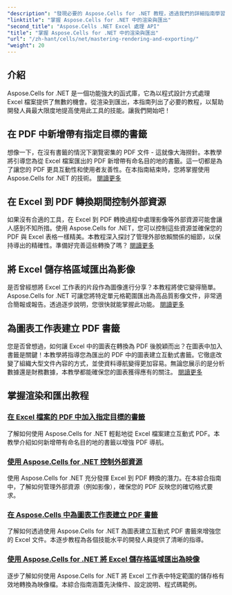 ```yaml
---
"description": "發現必要的 Aspose.Cells for .NET 教程，透過我們的詳細指南學習渲染、匯出、管理資源、添加書籤等。"
"linktitle": "掌握 Aspose.Cells for .NET 中的渲染與匯出"
"second_title": "Aspose.Cells .NET Excel 處理 API"
"title": "掌握 Aspose.Cells for .NET 中的渲染與匯出"
"url": "/zh-hant/cells/net/mastering-rendering-and-exporting/"
"weight": 20
---
```


## 介紹

Aspose.Cells for .NET 是一個功能強大的函式庫，它為以程式設計方式處理 Excel 檔案提供了無數的機會。從渲染到匯出，本指南列出了必要的教程，以幫助開發人員最大限度地提高使用此工具的技能。讓我們開始吧！

## 在 PDF 中新增帶有指定目標的書籤  
想像一下，在沒有書籤的情況下瀏覽密集的 PDF 文件 - 這就像大海撈針。本教學將引導您為從 Excel 檔案匯出的 PDF 新增帶有命名目的地的書籤。這一切都是為了讓您的 PDF 更具互動性和使用者友善性。在本指南結束時，您將掌握使用 Aspose.Cells for .NET 的技術。 [閱讀更多](./add-bookmarks-with-named-destinations/)

## 在 Excel 到 PDF 轉換期間控制外部資源  
如果沒有合適的工具，在 Excel 到 PDF 轉換過程中處理影像等外部資源可能會讓人感到不知所措。使用 Aspose.Cells for .NET，您可以控制這些資源並確保您的 PDF 與 Excel 表格一樣精美。本教程深入探討了管理外部依賴關係的細節，以保持導出的精確性。準備好完善這些轉換了嗎？ [閱讀更多](./control-external-resources/)

## 將 Excel 儲存格區域匯出為影像  
是否曾經想將 Excel 工作表的片段作為圖像進行分享？本教程將使它變得簡單。 Aspose.Cells for .NET 可讓您將特定單元格範圍匯出為高品質影像文件，非常適合簡報或報告。透過逐步說明，您很快就能掌握此功能。 [閱讀更多](./export-excel-cell-ranges-as-images/)

## 為圖表工作表建立 PDF 書籤
您是否曾想過，如何讓 Excel 中的圖表在轉換為 PDF 後脫穎而出？在圖表中加入書籤是關鍵！本教學將指導您為匯出的 PDF 中的圖表建立互動式書籤。它徹底改變了組織大型文件內容的方式，並使資料導航變得更加容易。無論您展示的是分析數據還是財務數據，本教學都能確保您的圖表獲得應有的關注。 [閱讀更多](./creating-pdf-bookmark-for-chart-sheet/)

## 掌握渲染和匯出教程
### [在 Excel 檔案的 PDF 中加入指定目標的書籤](./add-bookmarks-with-named-destinations/)
了解如何使用 Aspose.Cells for .NET 輕鬆地從 Excel 檔案建立互動式 PDF。本教學介紹如何新增帶有命名目的地的書籤以增強 PDF 導航。
### [使用 Aspose.Cells for .NET 控制外部資源](./control-external-resources/)
使用 Aspose.Cells for .NET 充分發揮 Excel 到 PDF 轉換的潛力。在本綜合指南中，了解如何管理外部資源（例如影像），確保您的 PDF 反映您的確切格式要求。
### [在 Aspose.Cells 中為圖表工作表建立 PDF 書籤](./creating-pdf-bookmark-for-chart-sheet/)
了解如何透過使用 Aspose.Cells for .NET 為圖表建立互動式 PDF 書籤來增強您的 Excel 文件。本逐步教程為各個技能水平的開發人員提供了清晰的指導。
### [使用 Aspose.Cells for .NET 將 Excel 儲存格區域匯出為映像](./export-excel-cell-ranges-as-images/)
逐步了解如何使用 Aspose.Cells for .NET 將 Excel 工作表中特定範圍的儲存格有效地轉換為映像檔。本綜合指南涵蓋先決條件、設定說明、程式碼範例。